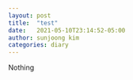 ```yaml
---
layout: post
title:  "test"
date:   2021-05-10T23:14:52-05:00
author: sunjoong kim
categories: diary
---
```


Nothing
